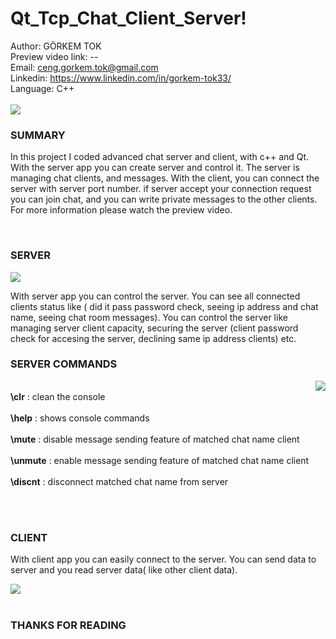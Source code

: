 # Qt_Tcp_Chat_Client_Server!
Author: GÖRKEM TOK <br>
Preview video link: -- <br>
Email: ceng.gorkem.tok@gmail.com <br>
Linkedin: https://www.linkedin.com/in/gorkem-tok33/ <br>
Language: C++ <br><br>
<img src = "https://user-images.githubusercontent.com/79594881/137640300-e1798179-364c-4207-afc1-f4b63a9df076.png"> </img>
<h3> SUMMARY </h3>
<p>In this project I coded advanced chat server and client, with c++ and Qt. With the server app you can create server and control it. The server is managing chat clients, and messages. With the client, you can connect the server with server port number. if server accept your connection request you can join chat, and you can write private messages to the other clients. For more information please watch the preview video.</p>
<br>
<h3>SERVER</h3>
<img src = "https://user-images.githubusercontent.com/79594881/137640926-7ef7700d-8b3d-4207-825d-2805c95567ed.png"> </img>
<p>With server app you can control the server. You can see all connected clients status like ( did it pass password check, seeing ip address and chat name, seeing chat room messages). You can control the server like managing server client capacity, securing the server (client password check for accesing the server, declining same ip address clients) etc.</p> 
<h3>SERVER COMMANDS</h3>
<img src = "https://user-images.githubusercontent.com/79594881/137641187-c91902f0-79b6-4938-a74b-a9a2990e5a04.png" align = "right"> </img>
<p>
<br>
<b>\clr</b> : clean the console<br><br>
<b>\help</b> : shows console commands<br><br>
<b>\mute</b> : disable message sending feature of matched chat name client<br><br>
<b>\unmute</b> : enable message sending feature of matched chat name client<br><br>
<b>\discnt</b> : disconnect matched chat name from server<br>
</p><br>
<br>
<h3>CLIENT</h3>
<p>With client app you can easily connect to the server. You can send data to server and you read server data( like other client data).</p>
<img src = "https://user-images.githubusercontent.com/79594881/137641326-0299343a-2c8b-44d2-bc96-ef439a79eb0d.png" align:"left"> </img>
<br>
<br>
<h3>THANKS FOR READING</h3>

